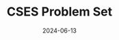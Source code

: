 ---
title: CSES Problem Set

summary: The CSES Problem Set is a collection of competitive programming problems designed to help you practice and improve your algorithmic skills. 

tags:
- Programming

date: '2024-06-13'

# Optional external URL for project (replaces project detail page).
external_link: "https://github.com/iiierie/CSES-Problem-Set.git"

# Featured image
# To use, add an image named `featured.jpg/png` to your page's folder. 
image:
  caption: ""
  focal_point: ""
  preview_only: false
  alt_text: "Academic Website"

links:
- name: CSES
  url: https://cses.fi/problemset/
url_code: https://github.com/iiierie/CSES-Problem-Set.git
url_pdf: ""
url_slides: ""
url_video: ""
---